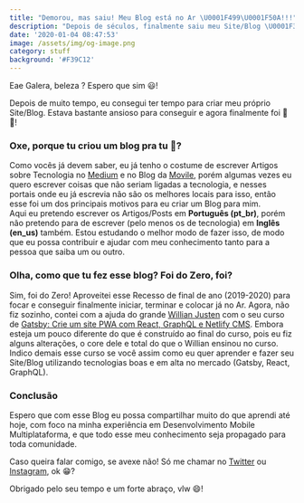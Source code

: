 ```yaml
---
title: "Demorou, mas saiu! Meu Blog está no Ar \U0001F499\U0001F50A!!!"
description: "Depois de séculos, finalmente saiu meu Site/Blog \U0001F389!!!"
date: '2020-01-04 08:47:53'
image: /assets/img/og-image.png
category: stuff
background: '#F39C12'
---
```

Eae Galera, beleza ? Espero que sim 😃!

Depois de muito tempo, eu consegui ter tempo para criar meu próprio Site/Blog. Estava bastante ansioso para conseguir e agora finalmente foi  🎉🤩!

### Oxe, porque tu criou um blog pra tu 🤔?

Como vocês já devem saber, eu já tenho o costume de escrever Artigos sobre Tecnologia no [Medium](https://medium.com/@samuelematias) e no Blog da [Movile](https://movile.blog/author/samuel-matias/), porém algumas vezes eu quero escrever coisas que não seriam ligadas a tecnologia, e nesses portais onde eu já escrevia não são os melhores locais para isso, então esse foi um dos principais motivos para eu criar um Blog para mim. \
Aqui eu pretendo escrever os Artigos/Posts em  **Português (pt_br)**, porém não pretendo para de escrever (pelo menos os de tecnologia) em  **Inglês (en_us)** também. Estou estudando o melhor modo de fazer isso, de modo que eu possa contribuir e ajudar com meu conhecimento tanto para a pessoa que saiba um ou outro. 

### Olha, como que tu fez esse blog? Foi do Zero, foi?

Sim, foi do Zero!  Aproveitei esse Recesso de final de ano (2019-2020) para focar e conseguir finalmente iniciar, terminar e colocar já no Ar. Agora, não fiz sozinho, contei com a ajuda do grande [Willian Justen](https://twitter.com/Willian_justen) com o seu curso de [Gatsby: Crie um site PWA com React, GraphQL e Netlify CMS](https://www.udemy.com/course/gatsby-crie-um-site-pwa-com-react-graphql-e-netlify-cms/?). Embora esteja um pouco diferente do que é construído ao final do curso, pois eu fiz alguns alterações, o core dele e total do que o Willian ensinou no curso. Indico demais esse curso se você assim como eu quer aprender e fazer seu Site/Blog utilizando tecnologias boas e em alta no mercado (Gatsby, React, GraphQL). 

### Conclusão

Espero que com esse Blog eu possa compartilhar muito do que aprendi até hoje, com foco na minha experiência em Desenvolvimento Mobile Multiplataforma, e que todo esse meu conhecimento seja propagado para toda comunidade.

Caso queira falar comigo, se avexe não! Só me chamar no [Twitter](https://twitter.com/samuelematias) ou [Instagram](https://www.instagram.com/samuelematias/), ok 😁?

Obrigado pelo seu tempo e um forte abraço, vlw 😄!

